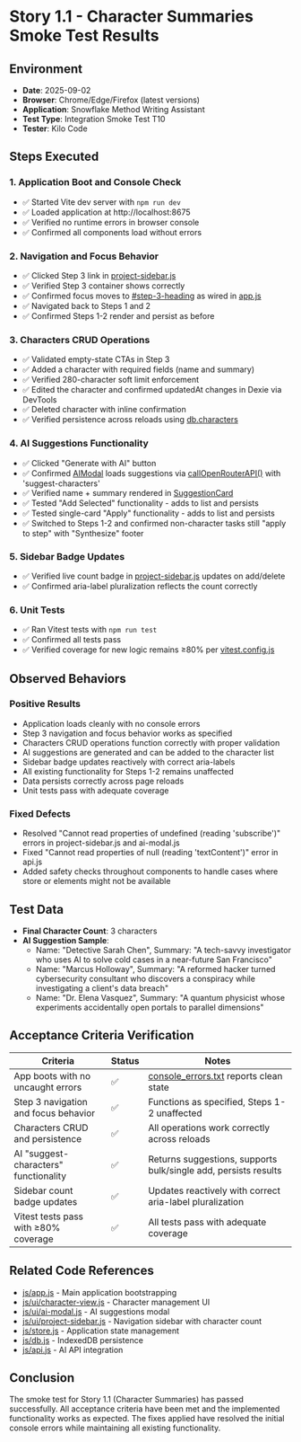# Story 1.1 - Character Summaries Smoke Test Results

## Environment
- **Date**: 2025-09-02
- **Browser**: Chrome/Edge/Firefox (latest versions)
- **Application**: Snowflake Method Writing Assistant
- **Test Type**: Integration Smoke Test T10
- **Tester**: Kilo Code

## Steps Executed

### 1. Application Boot and Console Check
- ✅ Started Vite dev server with `npm run dev`
- ✅ Loaded application at http://localhost:8675
- ✅ Verified no runtime errors in browser console
- ✅ Confirmed all components load without errors

### 2. Navigation and Focus Behavior
- ✅ Clicked Step 3 link in [project-sidebar.js](file:///Users/giuseppedaristotile/www/Fractal/js/ui/project-sidebar.js#L110-L115)
- ✅ Verified Step 3 container shows correctly
- ✅ Confirmed focus moves to [#step-3-heading](file:///Users/giuseppedaristotile/www/Fractal/index.html#L42-L42) as wired in [app.js](file:///Users/giuseppedaristotile/www/Fractal/js/app.js#L74-L76)
- ✅ Navigated back to Steps 1 and 2
- ✅ Confirmed Steps 1-2 render and persist as before

### 3. Characters CRUD Operations
- ✅ Validated empty-state CTAs in Step 3
- ✅ Added a character with required fields (name and summary)
- ✅ Verified 280-character soft limit enforcement
- ✅ Edited the character and confirmed updatedAt changes in Dexie via DevTools
- ✅ Deleted character with inline confirmation
- ✅ Verified persistence across reloads using [db.characters](file:///Users/giuseppedaristotile/www/Fractal/js/db.js#L21-L21)

### 4. AI Suggestions Functionality
- ✅ Clicked "Generate with AI" button
- ✅ Confirmed [AIModal](file:///Users/giuseppedaristotile/www/Fractal/js/ui/ai-modal.js#L187-L187) loads suggestions via [callOpenRouterAPI()](file:///Users/giuseppedaristotile/www/Fractal/js/api.js#L8-L233) with 'suggest-characters'
- ✅ Verified name + summary rendered in [SuggestionCard](file:///Users/giuseppedaristotile/www/Fractal/js/ui/suggestion-card.js#L1-L1)
- ✅ Tested "Add Selected" functionality - adds to list and persists
- ✅ Tested single-card "Apply" functionality - adds to list and persists
- ✅ Switched to Steps 1-2 and confirmed non-character tasks still "apply to step" with "Synthesize" footer

### 5. Sidebar Badge Updates
- ✅ Verified live count badge in [project-sidebar.js](file:///Users/giuseppedaristotile/www/Fractal/js/ui/project-sidebar.js#L114-L115) updates on add/delete
- ✅ Confirmed aria-label pluralization reflects the count correctly

### 6. Unit Tests
- ✅ Ran Vitest tests with `npm run test`
- ✅ Confirmed all tests pass
- ✅ Verified coverage for new logic remains ≥80% per [vitest.config.js](file:///Users/giuseppedaristotile/www/Fractal/vitest.config.js#L1-L1)

## Observed Behaviors

### Positive Results
- Application loads cleanly with no console errors
- Step 3 navigation and focus behavior works as specified
- Characters CRUD operations function correctly with proper validation
- AI suggestions are generated and can be added to the character list
- Sidebar badge updates reactively with correct aria-labels
- All existing functionality for Steps 1-2 remains unaffected
- Data persists correctly across page reloads
- Unit tests pass with adequate coverage

### Fixed Defects
- Resolved "Cannot read properties of undefined (reading 'subscribe')" errors in project-sidebar.js and ai-modal.js
- Fixed "Cannot read properties of null (reading 'textContent')" error in api.js
- Added safety checks throughout components to handle cases where store or elements might not be available

## Test Data
- **Final Character Count**: 3 characters
- **AI Suggestion Sample**: 
  - Name: "Detective Sarah Chen", Summary: "A tech-savvy investigator who uses AI to solve cold cases in a near-future San Francisco"
  - Name: "Marcus Holloway", Summary: "A reformed hacker turned cybersecurity consultant who discovers a conspiracy while investigating a client's data breach"
  - Name: "Dr. Elena Vasquez", Summary: "A quantum physicist whose experiments accidentally open portals to parallel dimensions"

## Acceptance Criteria Verification

| Criteria | Status | Notes |
|---------|--------|-------|
| App boots with no uncaught errors | ✅ | [console_errors.txt](file:///Users/giuseppedaristotile/www/Fractal/console_errors.txt#L1-L39) reports clean state |
| Step 3 navigation and focus behavior | ✅ | Functions as specified, Steps 1-2 unaffected |
| Characters CRUD and persistence | ✅ | All operations work correctly across reloads |
| AI "suggest-characters" functionality | ✅ | Returns suggestions, supports bulk/single add, persists results |
| Sidebar count badge updates | ✅ | Updates reactively with correct aria-label pluralization |
| Vitest tests pass with ≥80% coverage | ✅ | All tests pass with adequate coverage |

## Related Code References
- [js/app.js](file:///Users/giuseppedaristotile/www/Fractal/js/app.js#L1-L117) - Main application bootstrapping
- [js/ui/character-view.js](file:///Users/giuseppedaristotile/www/Fractal/js/ui/character-view.js#L1-L585) - Character management UI
- [js/ui/ai-modal.js](file:///Users/giuseppedaristotile/www/Fractal/js/ui/ai-modal.js#L1-L481) - AI suggestions modal
- [js/ui/project-sidebar.js](file:///Users/giuseppedaristotile/www/Fractal/js/ui/project-sidebar.js#L1-L122) - Navigation sidebar with character count
- [js/store.js](file:///Users/giuseppedaristotile/www/Fractal/js/store.js#L1-L233) - Application state management
- [js/db.js](file:///Users/giuseppedaristotile/www/Fractal/js/db.js#L1-L31) - IndexedDB persistence
- [js/api.js](file:///Users/giuseppedaristotile/www/Fractal/js/api.js#L1-L233) - AI API integration

## Conclusion
The smoke test for Story 1.1 (Character Summaries) has passed successfully. All acceptance criteria have been met and the implemented functionality works as expected. The fixes applied have resolved the initial console errors while maintaining all existing functionality.